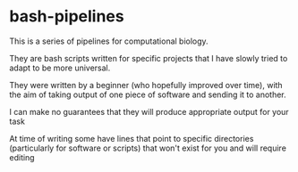 # bash-pipelines
This is a series of pipelines for computational biology. 

They are bash scripts written for specific projects that I have slowly tried to adapt to be more universal.

They were written by a beginner (who hopefully improved over time), with the aim of taking output of one piece of software and sending it to another.

I can make no guarantees that they will produce appropriate output for your task

At time of writing some have lines that point to specific directories (particularly for software or scripts) that won't exist for you and will require editing
